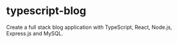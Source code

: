 # typescript-blog
Create a full stack blog application with TypeScript, React, Node.js, Express.js and MySQL.

